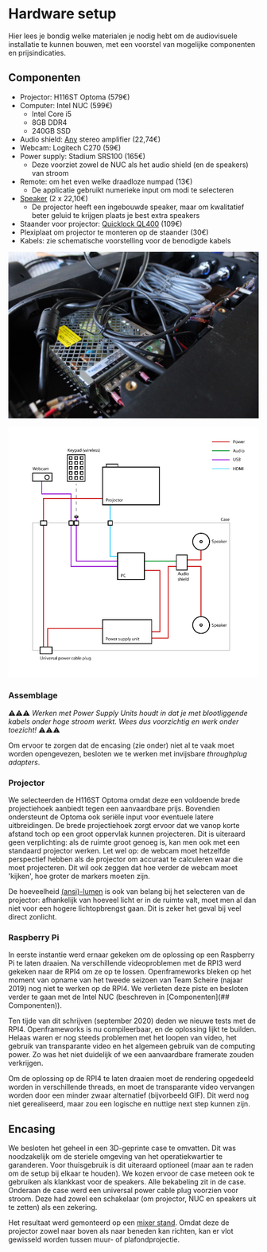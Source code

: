 ﻿# Hardware setup

Hier lees je bondig welke materialen je nodig hebt om de audiovisuele installatie te kunnen bouwen, met een voorstel van mogelijke componenten en prijsindicaties.

## Componenten
* Projector:  H116ST Optoma (579€)
* Computer: Intel NUC (599€)
  * Intel Core i5
  * 8GB DDR4
  * 240GB SSD
* Audio shield: [Any](https://www.adafruit.com/product/1752) stereo amplifier (22,74€)
* Webcam: Logitech C270 (59€)
* Power supply: Stadium SRS100 (165€)
  * Deze voorziet zowel de NUC als het audio shield (en de speakers) van stroom
* Remote: om het even welke draadloze numpad (13€)
  * De applicatie gebruikt numerieke input om modi te selecteren
* [Speaker](https://benl.rs-online.com/web/p/speaker-drivers/1218639/) (2 x 22,10€)
  * De projector heeft een ingebouwde speaker, maar om kwalitatief beter geluid te krijgen plaats je best extra speakers
* Staander voor projector: [Quicklock QL400](https://www.gear4music.be/nl/PA-DJ-and-Verlichting/Quiklok-QL-400-Studio-Locator-Stand-for-Equipment/AEG?origin=product-ads&gclid=EAIaIQobChMIjYqWpLqT7AIVCtd3Ch0fogbVEAQYASABEgL5dvD_BwE) (109€)
* Plexiplaat om projector te monteren op de staander (30€)
* Kabels: zie schematische voorstelling voor de benodigde kabels

![Image of inside](images/inside.JPG)


![Image of inside](images/schematic.png)


### Assemblage

⚠️⚠️⚠️ *Werken met Power Supply Units houdt in dat je met blootliggende kabels onder hoge stroom werkt. Wees dus voorzichtig en werk onder toezicht!* ⚠️⚠️⚠️

Om ervoor te zorgen dat de encasing (zie onder) niet al te vaak moet worden opengevezen, besloten we te werken met invijsbare _throughplug adapters_.

### Projector

We selecteerden de H116ST Optoma omdat deze een voldoende brede projectiehoek aanbiedt tegen een aanvaardbare prijs. Bovendien ondersteunt de Optoma ook seriële input voor eventuele latere uitbreidingen.
De brede projectiehoek zorgt ervoor dat we vanop korte afstand toch op een groot oppervlak kunnen projecteren. Dit is uiteraard geen verplichting: als de ruimte groot genoeg is, kan men ook met een standaard projector werken. 
Let wel op: de webcam moet hetzelfde perspectief hebben als de projector om accuraat te calculeren waar die moet projecteren. Dit wil ook zeggen dat hoe verder de webcam moet 'kijken', hoe groter de markers moeten zijn.

De hoeveelheid [(ansi)-lumen](https://nl.wikipedia.org/wiki/Lumen_(eenheid)#:~:text=De%20lumen%20(symbool%3A%20lm),lichtbron%20in%20alle%20richtingen%20uitstraalt.) is ook van belang bij het selecteren van de projector: afhankelijk van hoeveel licht er in de ruimte valt, moet men al dan niet voor een hogere lichtopbrengst gaan. Dit is zeker het geval bij veel direct zonlicht.


### Raspberry Pi

In eerste instantie werd ernaar gekeken om de oplossing op een Raspberry Pi te laten draaien. Na verschillende videoproblemen met de RPI3 werd gekeken naar de RPI4 om ze op te lossen. Openframeworks bleken op het moment van opname van het tweede seizoen van Team Scheire (najaar 2019) nog niet te werken op de RPI4. We verlieten deze piste en besloten verder te gaan met de Intel NUC (beschreven in [Componenten](## Componenten)).

Ten tijde van dit schrijven (september 2020) deden we nieuwe tests met de RPI4. Openframeworks is nu compileerbaar, en de oplossing lijkt te builden. Helaas waren er nog steeds problemen met het loopen van video, het gebruik van transparante video en het algemeen gebruik van de computing power. Zo was het niet duidelijk of we een aanvaardbare framerate zouden verkrijgen. 

Om de oplossing op de RPI4 te laten draaien moet de rendering opgedeeld worden in verschillende threads, en moet de transparante video vervangen worden door een minder zwaar alternatief (bijvorbeeld GIF). Dit werd nog niet gerealiseerd, maar zou een logische en nuttige next step kunnen zijn.

## Encasing

We besloten het geheel in een 3D-geprinte case te omvatten. Dit was noodzakelijk om de steriele omgeving van het operatiekwartier te garanderen. Voor thuisgebruik is dit uiteraard optioneel (maar aan te raden om de setup bij elkaar te houden). We kozen ervoor de case meteen ook te gebruiken als klankkast voor de speakers. 
Alle bekabeling zit in de case. Onderaan de case werd een universal power cable plug voorzien voor stroom. Deze had zowel een schakelaar (om projector, NUC en speakers uit te zetten) als een zekering.

Het resultaat werd gemonteerd op een [mixer stand](https://www.bax-shop.be/nl/19-inch-racks/quiklok-ql-400-desktopstand?gclid=EAIaIQobChMIs6SFkMzG5QIViIxRCh3yJQK5EAQYGCABEgIFMPD_BwE). Omdat deze de projector zowel naar boven als naar beneden kan richten, kan er vlot gewisseld worden tussen muur- of plafondprojectie. 

